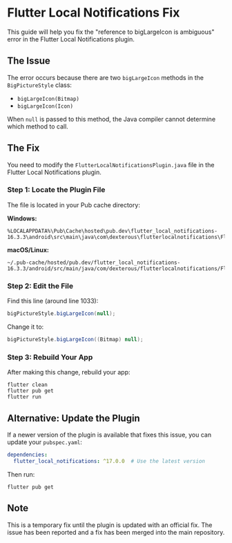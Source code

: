 # Flutter Local Notifications Fix

This guide will help you fix the "reference to bigLargeIcon is ambiguous" error in the Flutter Local Notifications plugin.

## The Issue

The error occurs because there are two `bigLargeIcon` methods in the `BigPictureStyle` class:
- `bigLargeIcon(Bitmap)`
- `bigLargeIcon(Icon)`

When `null` is passed to this method, the Java compiler cannot determine which method to call.

## The Fix

You need to modify the `FlutterLocalNotificationsPlugin.java` file in the Flutter Local Notifications plugin.

### Step 1: Locate the Plugin File

The file is located in your Pub cache directory:

**Windows:**
```
%LOCALAPPDATA%\Pub\Cache\hosted\pub.dev\flutter_local_notifications-16.3.3\android\src\main\java\com\dexterous\flutterlocalnotifications\FlutterLocalNotificationsPlugin.java
```

**macOS/Linux:**
```
~/.pub-cache/hosted/pub.dev/flutter_local_notifications-16.3.3/android/src/main/java/com/dexterous/flutterlocalnotifications/FlutterLocalNotificationsPlugin.java
```

### Step 2: Edit the File

Find this line (around line 1033):
```java
bigPictureStyle.bigLargeIcon(null);
```

Change it to:
```java
bigPictureStyle.bigLargeIcon((Bitmap) null);
```

### Step 3: Rebuild Your App

After making this change, rebuild your app:

```
flutter clean
flutter pub get
flutter run
```

## Alternative: Update the Plugin

If a newer version of the plugin is available that fixes this issue, you can update your `pubspec.yaml`:

```yaml
dependencies:
  flutter_local_notifications: ^17.0.0  # Use the latest version
```

Then run:
```
flutter pub get
```

## Note

This is a temporary fix until the plugin is updated with an official fix. The issue has been reported and a fix has been merged into the main repository.
